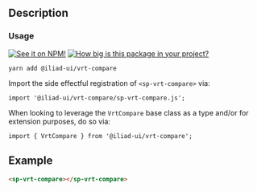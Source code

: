 ## Description

### Usage

[![See it on NPM!](https://img.shields.io/npm/v/@iliad-ui/vrt-compare?style=for-the-badge)](https://www.npmjs.com/package/@iliad-ui/vrt-compare)
[![How big is this package in your project?](https://img.shields.io/bundlephobia/minzip/@iliad-ui/vrt-compare?style=for-the-badge)](https://bundlephobia.com/result?p=@iliad-ui/vrt-compare)

```
yarn add @iliad-ui/vrt-compare
```

Import the side effectful registration of `<sp-vrt-compare>` via:

```
import '@iliad-ui/vrt-compare/sp-vrt-compare.js';
```

When looking to leverage the `VrtCompare` base class as a type and/or for extension purposes, do so via:

```
import { VrtCompare } from '@iliad-ui/vrt-compare';
```

## Example

```html
<sp-vrt-compare></sp-vrt-compare>
```
